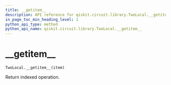 ```yaml
---
title: __getitem__
description: API reference for qiskit.circuit.library.TwoLocal.__getitem__
in_page_toc_min_heading_level: 1
python_api_type: method
python_api_name: qiskit.circuit.library.TwoLocal.__getitem__
---
```


# \_\_getitem\_\_

<span id="qiskit.circuit.library.TwoLocal.__getitem__" />

`TwoLocal.__getitem__(item)`

Return indexed operation.

